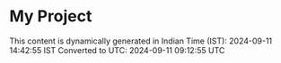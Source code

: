 # My Project

This content is dynamically generated in Indian Time (IST): 2024-09-11 14:42:55 IST
Converted to UTC: 2024-09-11 09:12:55 UTC
